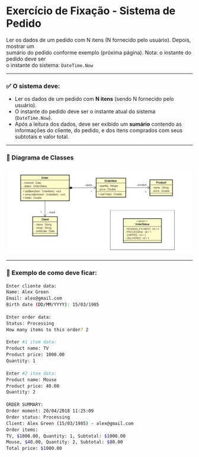 # Exercício de Fixação - Sistema de Pedido

Ler os dados de um pedido com N itens (N fornecido pelo usuário). Depois, mostrar um  
sumário do pedido conforme exemplo (próxima página). Nota: o instante do pedido deve ser  
o instante do sistema: `DateTime.Now`

---

### ✅ O sistema deve:
- Ler os dados de um pedido com **N itens** (sendo N fornecido pelo usuário).  
- O instante do pedido deve ser o instante atual do sistema (`DateTime.Now`).  
- Após a leitura dos dados, deve ser exibido um **sumário** contendo as informações do cliente, do pedido, e dos itens comprados com seus subtotais e valor total.

---

### 🧩 Diagrama de Classes

![Diagrama de Classes](img.jpg)

---

### 🧾 Exemplo de como deve ficar:

```bash
Enter cliente data:
Name: Alex Green
Email: alex@gmail.com
Birth date (DD/MM/YYYY): 15/03/1985

Enter order data:
Status: Processing
How many items to this order? 2

Enter #1 item data:
Product name: TV
Product price: 1000.00
Quantity: 1

Enter #2 item data:
Product name: Mouse
Product price: 40.00
Quantity: 2

ORDER SUMMARY:
Order moment: 20/04/2018 11:25:09
Order status: Processing
Client: Alex Green (15/03/1985) - alex@gmail.com
Order items:
TV, $1000.00, Quantity: 1, Subtotal: $1000.00
Mouse, $40.00, Quantity: 2, Subtotal: $80.00
Total price: $1080.00

